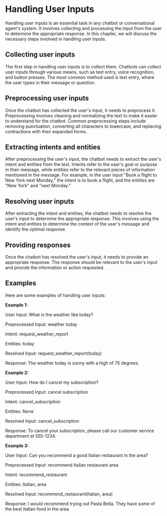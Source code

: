 # Handling User Inputs

Handling user inputs is an essential task in any chatbot or conversational agent's system. It involves collecting and processing the input from the user to determine the appropriate response. In this chapter, we will discuss the necessary steps involved in handling user inputs.

## Collecting user inputs

The first step in handling user inputs is to collect them. Chatbots can collect user inputs through various means, such as text entry, voice recognition, and button presses. The most common method used is text entry, where the user types in their message or question.

## Preprocessing user inputs

Once the chatbot has collected the user's input, it needs to preprocess it. Preprocessing involves cleaning and normalizing the text to make it easier to understand for the chatbot. Common preprocessing steps include removing punctuation, converting all characters to lowercase, and replacing contractions with their expanded forms.

## Extracting intents and entities

After preprocessing the user's input, the chatbot needs to extract the user's intent and entities from the text. Intents refer to the user's goal or purpose in their message, while entities refer to the relevant pieces of information mentioned in the message. For example, in the user input "Book a flight to New York next Monday," the intent is to book a flight, and the entities are "New York" and "next Monday."

## Resolving user inputs

After extracting the intent and entities, the chatbot needs to resolve the user's input to determine the appropriate response. This involves using the intent and entities to determine the context of the user's message and identify the optimal response.

## Providing responses

Once the chatbot has resolved the user's input, it needs to provide an appropriate response. The response should be relevant to the user's input and provide the information or action requested.

## Examples

Here are some examples of handling user inputs:

**Example 1:**

User Input: What is the weather like today?

Preprocessed Input: weather today

Intent: request\_weather\_report

Entities: today

Resolved Input: request\_weather\_report(today)

Response: The weather today is sunny with a high of 75 degrees.

**Example 2:**

User Input: How do I cancel my subscription?

Preprocessed Input: cancel subscription

Intent: cancel\_subscription

Entities: None

Resolved Input: cancel\_subscription

Response: To cancel your subscription, please call our customer service department at 555-1234.

**Example 3:**

User Input: Can you recommend a good Italian restaurant in the area?

Preprocessed Input: recommend Italian restaurant area

Intent: recommend\_restaurant

Entities: Italian, area

Resolved Input: recommend\_restaurant(Italian, area)

Response: I would recommend trying out Pasta Bella. They have some of the best Italian food in the area.
